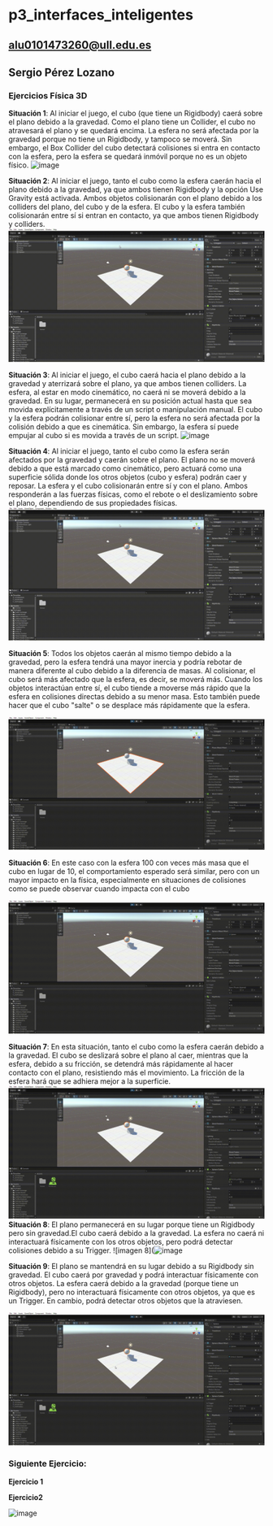 # p3_interfaces_inteligentes

## alu0101473260@ull.edu.es
## Sergio Pérez Lozano

### Ejercicios Física 3D
**Situación 1**:
Al iniciar el juego, el cubo (que tiene un Rigidbody) caerá sobre el plano debido a la gravedad. Como el plano tiene un Collider, el cubo no atravesará el plano y se quedará encima.
La esfera no será afectada por la gravedad porque no tiene un Rigidbody, y tampoco se moverá. Sin embargo, el Box Collider del cubo detectará colisiones si entra en contacto con la esfera, pero la esfera se quedará inmóvil porque no es un objeto físico.
![image](https://github.com/user-attachments/assets/f5b21604-f3ee-4c54-847a-c1676864686a)

**Situación 2**:
Al iniciar el juego, tanto el cubo como la esfera caerán hacia el plano debido a la gravedad, ya que ambos tienen Rigidbody y la opción Use Gravity está activada.
Ambos objetos colisionarán con el plano debido a los colliders del plano, del cubo y de la esfera.
El cubo y la esfera también colisionarán entre sí si entran en contacto, ya que ambos tienen Rigidbody y colliders.
![Video 2](https://github.com/SergioPerezLoza/p3_interfaces_inteligentes/blob/main/practica3-SampleScene-Windows_-Mac_-Linux-Unity-2021.3.38f1-Education_-_DX11_-2024-10-13-15-40-29.gif)

**Situación 3**:
Al iniciar el juego, el cubo caerá hacia el plano debido a la gravedad y aterrizará sobre el plano, ya que ambos tienen colliders.
La esfera, al estar en modo cinemático, no caerá ni se moverá debido a la gravedad. En su lugar, permanecerá en su posición actual hasta que sea movida explícitamente a través de un script o manipulación manual.
El cubo y la esfera podrán colisionar entre sí, pero la esfera no será afectada por la colisión debido a que es cinemática. Sin embargo, la esfera sí puede empujar al cubo si es movida a través de un script.
![image](https://github.com/user-attachments/assets/693d20fc-5a86-4f49-910f-67039ec1a5f9)

**Situación 4**:
Al iniciar el juego, tanto el cubo como la esfera serán afectados por la gravedad y caerán sobre el plano.
El plano no se moverá debido a que está marcado como cinemático, pero actuará como una superficie sólida donde los otros objetos (cubo y esfera) podrán caer y reposar.
La esfera y el cubo colisionarán entre sí y con el plano. Ambos responderán a las fuerzas físicas, como el rebote o el deslizamiento sobre el plano, dependiendo de sus propiedades físicas.
![Video 2](https://github.com/SergioPerezLoza/p3_interfaces_inteligentes/blob/main/practica3-SampleScene-Windows_-Mac_-Linux-Unity-2021.3.38f1-Education_-_DX11_-2024-10-13-15-40-29.gif)

**Situación 5**:
Todos los objetos caerán al mismo tiempo debido a la gravedad, pero la esfera tendrá una mayor inercia y podría rebotar de manera diferente al cubo debido a la diferencia de masas.
Al colisionar, el cubo será más afectado que la esfera, es decir, se moverá más.
Cuando los objetos interactúan entre sí, el cubo tiende a moverse más rápido que la esfera en colisiones directas debido a su menor masa. Esto también puede hacer que el cubo "salte" o se desplace más rápidamente que la esfera.

![situacion 5](https://github.com/SergioPerezLoza/p3_interfaces_inteligentes/blob/main/practica3-SampleScene-Windows_-Mac_-Linux-Unity-2021.3.38f1-Education_-_DX11_-2024-10-13-17-07-08.gif)

**Situación 6**:
En este caso con la esfera 100 con veces más masa que el cubo en lugar de 10, el comportamiento esperado será similar, pero con un mayor impacto en la física, especialmente en situaciones de colisiones como se puede observar cuando impacta con el cubo

![situacion 6](https://github.com/SergioPerezLoza/p3_interfaces_inteligentes/blob/main/practica3-SampleScene-Windows_-Mac_-Linux-Unity-2021.3.38f1-Education_-_DX11_-2024-10-13-17-16-22.gif)

**Situación 7**:
En esta situación, tanto el cubo como la esfera caerán debido a la gravedad. El cubo se deslizará sobre el plano al caer, mientras que la esfera, debido a su fricción, se detendrá más rápidamente al hacer contacto con el plano, resistiendo más el movimiento. La fricción de la esfera hará que se adhiera mejor a la superficie.
![situacion 7](https://github.com/SergioPerezLoza/p3_interfaces_inteligentes/blob/main/practica3-SampleScene-Windows_-Mac_-Linux-Unity-2021.3.38f1-Education_-_DX11_-2024-10-13-22-48-37.gif)
**Situación 8**:
El plano permanecerá en su lugar porque tiene un Rigidbody pero sin gravedad.El cubo caerá debido a la gravedad. La esfera no caerá ni interactuará físicamente con los otros objetos, pero podrá detectar colisiones debido a su Trigger.
![imagen 8](![image](https://github.com/user-attachments/assets/db9539c3-5511-4bf9-a3c7-0e33245fe058)

**Situación 9**:
El plano se mantendrá en su lugar debido a su Rigidbody sin gravedad. El cubo caerá por gravedad y podrá interactuar físicamente con otros objetos. La esfera caerá debido a la gravedad (porque tiene un Rigidbody), pero no interactuará físicamente con otros objetos, ya que es un Trigger. En cambio, podrá detectar otros objetos que la atraviesen.

![Situación 9](https://github.com/SergioPerezLoza/p3_interfaces_inteligentes/blob/main/practica3-SampleScene-Windows_-Mac_-Linux-Unity-2021.3.38f1-Education_-_DX11_-2024-10-13-23-00-00.gif)


### Siguiente Ejercicio:
**Ejercicio 1**

**Ejercicio2**

![image](https://github.com/user-attachments/assets/25293050-7cc2-4225-a6a7-6f061c62fcc5)

